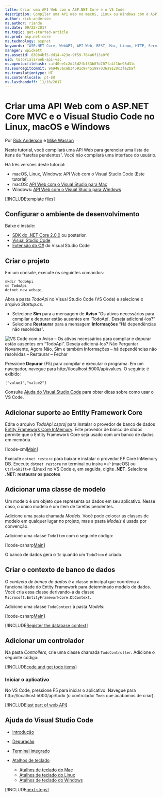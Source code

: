 ```yaml
---
title: Criar uma API Web com o ASP.NET Core e o VS Code
description: Compilar uma API Web no macOS, Linux ou Windows com o ASP.NET Core MVC e o Visual Studio Code
author: rick-anderson
ms.author: riande
ms.date: 09/22/2017
ms.topic: get-started-article
ms.prod: asp.net-core
ms.technology: aspnet
keywords: "ASP.NET Core, WebAPI, API Web, REST, Mac, Linux, HTTP, Serviço, Serviço HTTP, VS Code"
manager: wpickett
ms.assetid: 830b4bf5-dd14-423e-9f59-764a6f13a8f6
uid: tutorials/web-api-vsc
ms.openlocfilehash: caf40ee1c2d45d2fbf33b07d707fa4f1be98d31c
ms.sourcegitcommit: 9a9483aceb34591c97451997036a9120c3fe2baf
ms.translationtype: HT
ms.contentlocale: pt-BR
ms.lasthandoff: 11/10/2017
---
```

# <a name="create-a-web-api-with-aspnet-core-mvc-and-visual-studio-code-on-linux-macos-and-windows"></a>Criar uma API Web com o ASP.NET Core MVC e o Visual Studio Code no Linux, macOS e Windows

Por [Rick Anderson](https://twitter.com/RickAndMSFT) e [Mike Wasson](https://github.com/mikewasson)

Neste tutorial, você compilará uma API Web para gerenciar uma lista de itens de “tarefas pendentes”. Você não compilará uma interface do usuário.

Há três versões deste tutorial:

* macOS, Linux, Windows: API Web com o Visual Studio Code (Este tutorial)
* macOS: [API Web com o Visual Studio para Mac](xref:tutorials/first-web-api-mac)
* Windows: [API Web com o Visual Studio para Windows](xref:tutorials/first-web-api)

<!-- WARNING: The code AND images in this doc are used by uid: tutorials/web-api-vsc, tutorials/first-web-api-mac and tutorials/first-web-api. If you change any code/images in this tutorial, update uid: tutorials/web-api-vsc -->

[!INCLUDE[template files](../includes/webApi/intro.md)]

## <a name="set-up-your-development-environment"></a>Configurar o ambiente de desenvolvimento

Baixe e instale:
- [SDK do .NET Core 2.0.0](https://www.microsoft.com/net/core) ou posterior.
- [Visual Studio Code](https://code.visualstudio.com)
- [Extensão do C#](https://marketplace.visualstudio.com/items?itemName=ms-vscode.csharp) do Visual Studio Code

## <a name="create-the-project"></a>Criar o projeto

Em um console, execute os seguintes comandos:

```console
mkdir TodoApi
cd TodoApi
dotnet new webapi
```

Abra a pasta *TodoApi* no Visual Studio Code (VS Code) e selecione o arquivo *Startup.cs*.

- Selecione **Sim** para a mensagem de **Aviso** “Os ativos necessários para compilar e depurar estão ausentes em 'TodoApi'. Deseja adicioná-los?”
- Selecione **Restaurar** para a mensagem **Informações** “Há dependências não resolvidas”.

<!-- uid: tutorials/first-mvc-app-xplat/start-mvc uses the pic below. If you change it, make sure it's consistent -->

![VS Code com o Aviso – Os ativos necessários para compilar e depurar estão ausentes em “TodoApi”. Deseja adicioná-los? Não Perguntar Novamente, Agora Não, Sim e também Informações – há dependências não resolvidas – Restaurar – Fechar](web-api-vsc/_static/vsc_restore.png)

Pressione **Depurar** (F5) para compilar e executar o programa. Em um navegador, navegue para http://localhost:5000/api/values. O seguinte é exibido:

`["value1","value2"]`

Consulte [Ajuda do Visual Studio Code](#visual-studio-code-help) para obter dicas sobre como usar o VS Code.

## <a name="add-support-for-entity-framework-core"></a>Adicionar suporte ao Entity Framework Core

Edite o arquivo *TodoApi.csproj* para instalar o provedor de banco de dados [Entity Framework Core InMemory](https://docs.microsoft.com/ef/core/providers/in-memory/). Este provedor de banco de dados permite que o Entity Framework Core seja usado com um banco de dados em memória.

[!code-xml[Main](web-api-vsc/sample/TodoApi/TodoApi.csproj?highlight=12)]

Execute `dotnet restore` para baixar e instalar o provedor EF Core InMemory DB. Execute `dotnet restore` no terminal ou insira `⌘⇧P` (macOS) ou `Ctrl+Shift+P` (Linux) no VS Code e, em seguida, digite **.NET**. Selecione **.NET: restaurar os pacotes**.

## <a name="add-a-model-class"></a>Adicionar uma classe de modelo

Um modelo é um objeto que representa os dados em seu aplicativo. Nesse caso, o único modelo é um item de tarefas pendentes.

Adicione uma pasta chamada *Models*. Você pode colocar as classes de modelo em qualquer lugar no projeto, mas a pasta *Models* é usada por convenção.

Adicione uma classe `TodoItem` com o seguinte código:

[!code-csharp[Main](first-web-api/sample/TodoApi/Models/TodoItem.cs)]

O banco de dados gera o `Id` quando um `TodoItem` é criado.

## <a name="create-the-database-context"></a>Criar o contexto de banco de dados

O *contexto de banco de dados* é a classe principal que coordena a funcionalidade do Entity Framework para determinado modelo de dados. Você cria essa classe derivando-a da classe `Microsoft.EntityFrameworkCore.DbContext`.

Adicione uma classe `TodoContext` à pasta *Models*:

[!code-csharp[Main](first-web-api/sample/TodoApi/Models/TodoContext.cs)]

[!INCLUDE[Register the database context](../includes/webApi/register_dbContext.md)]

## <a name="add-a-controller"></a>Adicionar um controlador

Na pasta *Controllers*, crie uma classe chamada `TodoController`. Adicione o seguinte código:

[!INCLUDE[code and get todo items](../includes/webApi/getTodoItems.md)]

### <a name="launch-the-app"></a>Iniciar o aplicativo

No VS Code, pressione F5 para iniciar o aplicativo. Navegue para http://localhost:5000/api/todo (o controlador `Todo` que acabamos de criar).

[!INCLUDE[last part of web API](../includes/webApi/end.md)]

## <a name="visual-studio-code-help"></a>Ajuda do Visual Studio Code

- [Introdução](https://code.visualstudio.com/docs)
- [Depuração](https://code.visualstudio.com/docs/editor/debugging)
- [Terminal integrado](https://code.visualstudio.com/docs/editor/integrated-terminal)
- [Atalhos de teclado](https://code.visualstudio.com/docs/getstarted/keybindings#_keyboard-shortcuts-reference)

  - [Atalhos de teclado do Mac](https://code.visualstudio.com/shortcuts/keyboard-shortcuts-macos.pdf)
  - [Atalhos de teclado do Linux](https://code.visualstudio.com/shortcuts/keyboard-shortcuts-linux.pdf)
  - [Atalhos de teclado do Windows](https://code.visualstudio.com/shortcuts/keyboard-shortcuts-windows.pdf)

[!INCLUDE[next steps](../includes/webApi/next.md)]


